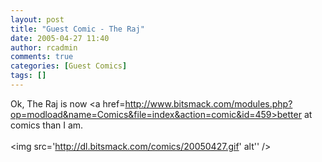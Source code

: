 ```yaml
---
layout: post
title: "Guest Comic - The Raj"
date: 2005-04-27 11:40
author: rcadmin
comments: true
categories: [Guest Comics]
tags: []
---
```

Ok, The Raj is now <a href=http://www.bitsmack.com/modules.php?op=modload&name=Comics&file=index&action=comic&id=459>better at comics</a> than I am. <br /><br /><!--more--><img src='http://dl.bitsmack.com/comics/20050427.gif' alt'' />
